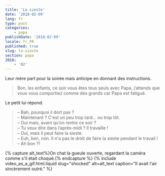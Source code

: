 ```yaml
---
title: 'La sieste'
date: '2018-02-09'
lang: fr
type: post
categories:
    - papa
publishDate: '2018-02-09'
locale: fr_FR
published: true
slug: la-sieste
section: papa
2018:
    - '02'
---
```


Leur mère part pour la soirée mais anticipe en donnant des instructions.

<!--more-->

> Bon, les enfants, ce soir vous êtes tous seuls avec Papa, j’attends que vous vous comportiez comme des grands car Papa est fatigué.

Le petit lui répond.

> – Bah, pourquoi il dort pas ?  
> – Maintenant ? C'est un peu trop tard… ou trop tôt.  
> – Oui mais, avant qu’on rentre ce soir ?  
> – Tu veux dire dans l’après-midi ? Il travaille !  
> – Oui, mais il peut faire la sieste.  
> – Euh, ben, non. Il n'a pas le droit de faire la sieste pendant le travail !  
> – Ah bon ?!

{% capture alt_text%}On chat la gueule ouverte, regardant la caméra comme s'il était choqué.{% endcapture %}
{% include video_as_a_gif.html.liquid
    slug="shocked"
    alt=alt_text
    caption="Il avait l'air sincèrement outré."
%}